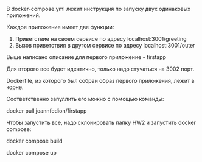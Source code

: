 В docker-compose.yml лежит инструкция по запуску двух одинаковых приложений.

Каждое приложение имеет две функции:
1) Приветствие на своем сервисе по адресу localhost:3001/greeting
2) Вызов приветствия в другом сервисе по адресу localhost:3001/outer

Выше написано описание для первого приложение - firstapp

Для второго все будет идентично, только надо стучаться на 3002 порт.

Dockerfile, из которого был собран образ первого приложения, лежит в корне.

Соответственно запуллить его можно с помощью команды:

docker pull joannfedion/firstapp

Чтобы запустить все, надо склонировать папку HW2 и запустить docker compose:

docker compose build

docker compose up

